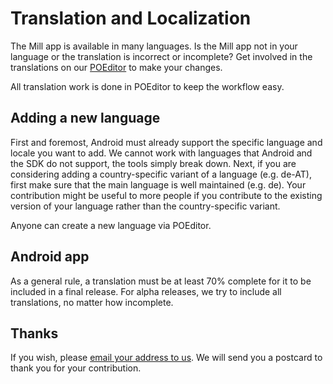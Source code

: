 # Translation and Localization

The Mill app is available in many languages. Is the Mill app not in your language or the translation is incorrect or incomplete? Get involved in the translations on our [POEditor](https://poeditor.com/join/project?hash=DStQiKAsPb) to make your changes.

All translation work is done in POEditor to keep the workflow easy.

## Adding a new language

First and foremost, Android must already support the specific language and locale you want to add. We cannot work with languages that Android and the SDK do not support, the tools simply break down. Next, if you are considering adding a country-specific variant of a language (e.g. de-AT), first make sure that the main language is well maintained (e.g. de). Your contribution might be useful to more people if you contribute to the existing version of your language rather than the country-specific variant.

Anyone can create a new language via POEditor.

## Android app

As a general rule, a translation must be at least 70% complete for it to be included in a final release. For alpha releases, we try to include all translations, no matter how incomplete.

## Thanks

If you wish, please [email your address to us](mailto:calcitem@outlook.com). We will send you a postcard to thank you for your contribution.